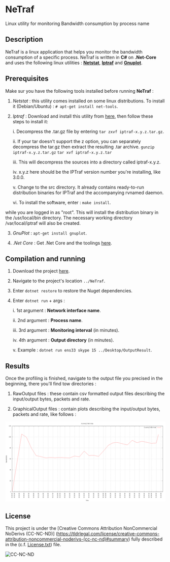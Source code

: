 # NeTraf
Linux utility for monitoring Bandwidth consumption by process name


## Description

NeTraf is a linux application that helps you monitor the bandwidth consumption of a specific process.
NeTraf is written in **C#** on **.Net-Core** and uses the following linux utilities : **[Netstat](http://netstat.net/)**, **[Iptraf](http://iptraf.seul.org/)** and **[Gnuplot](http://www.gnuplot.info/)**.

## Prerequisites

Make sur you have the following tools installed before running **NeTraf** :
1. *Netstat* : this utility comes installed on some linux distributions. To install it (Debian/Ubuntu) : `# apt-get install net-tools`.

2. *Iptraf* : Download and install this utility from [here](ftp://iptraf.seul.org/pub/iptraf/iptraf-3.0.0.bin.i386.tar.gz), then follow these steps to install it:

    i. Decompress the .tar.gz file by entering `tar zxvf iptraf-x.y.z.tar.gz`.
    
    ii. If your tar doesn't support the z option, you can separately decompress the tar.gz then extract the resulting .tar archive.
        `gunzip iptraf-x.y.z.tar.gz`
        `tar xvf iptraf-x.y.z.tar`
    
    iii. This will decompress the sources into a directory called iptraf-x.y.z.
    
    iv. x.y.z here should be the IPTraf version number you're installing, like 3.0.0.
    
    v. Change to the src directory. It already contains ready-to-run distribution binaries for IPTraf and the accompanying rvnamed daemon.

    vi. To install the software, enter : `make install`.

while you are logged in as "root". This will install the distribution binary in the /usr/local/bin directory. The necessary working directory /var/local/iptraf will also be created.

3. *GnuPlot* : `apt-get install gnuplot`.

4. *.Net Core* : Get .Net Core and the toolings [here](https://www.microsoft.com/net/core#linuxubuntu).

## Compilation and running

1. Download the project [here](https://github.com/AymenDaoudi/NeTraf/archive/master.zip).

2. Navigate to the project's location `../NeTraf`.

3. Enter `dotnet restore` to restore the Nuget dependencies.

4. Enter `dotnet run` + args :

    i. 1st argument : **Network interface name**.

    ii. 2nd argument : **Process name**.
    
    iii. 3rd argument : **Monitoring interval** (in minutes).
    
    iv. 4th argument : **Output directory** (in minutes).
    
    v. Example : `dotnet run ens33 skype 15 ../Desktop/OutputResult`.

## Results

Once the profiling is finished, navigate to the output file you precised in the beginning, there you'll find tow directories :

1. RawOutput files : these contain csv formatted output files describing the input/output bytes, packets and rate.

2. GraphicalOutput files : contain plots describing the input/output bytes, packets and rate, like follows :

![alt text](https://github.com/AymenDaoudi/NeTraf/blob/master/Images/Incoming_Traffic_Rate.png "Incoming traffic rate")

## License

This project is under the [Creative Commons Attribution NonCommercial NoDerivs (CC-NC-ND)] (https://tldrlegal.com/license/creative-commons-attribution-noncommercial-noderivs-(cc-nc-nd)#summary) fully described in the (c.f. [License.txt](License.txt)) file.

![CC-NC-ND](http://i.creativecommons.org/l/by-nc-nd/3.0/88x31.png)


